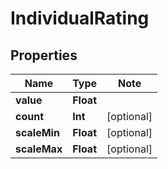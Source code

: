 # IndividualRating

## Properties

Name | Type | Note
---- | ---- | ----
**value** | **Float** | 
**count** | **Int** | [optional] 
**scaleMin** | **Float** | [optional] 
**scaleMax** | **Float** | [optional] 

